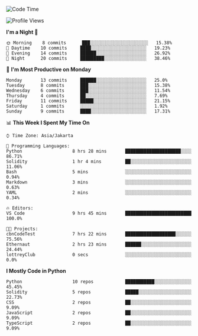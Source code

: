 <!--START_SECTION:waka-->
![Code Time](http://img.shields.io/badge/Code%20Time-1%2C352%20hrs%2018%20mins-blue)

![Profile Views](http://img.shields.io/badge/Profile%20Views-0-blue)

**I'm a Night 🦉** 

```text
🌞 Morning    8 commits      ███░░░░░░░░░░░░░░░░░░░░░░   15.38% 
🌆 Daytime    10 commits     ████░░░░░░░░░░░░░░░░░░░░░   19.23% 
🌃 Evening    14 commits     ██████░░░░░░░░░░░░░░░░░░░   26.92% 
🌙 Night      20 commits     █████████░░░░░░░░░░░░░░░░   38.46%

```
📅 **I'm Most Productive on Monday** 

```text
Monday       13 commits     ██████░░░░░░░░░░░░░░░░░░░   25.0% 
Tuesday      8 commits      ███░░░░░░░░░░░░░░░░░░░░░░   15.38% 
Wednesday    6 commits      ███░░░░░░░░░░░░░░░░░░░░░░   11.54% 
Thursday     4 commits      ██░░░░░░░░░░░░░░░░░░░░░░░   7.69% 
Friday       11 commits     █████░░░░░░░░░░░░░░░░░░░░   21.15% 
Saturday     1 commits      ░░░░░░░░░░░░░░░░░░░░░░░░░   1.92% 
Sunday       9 commits      ████░░░░░░░░░░░░░░░░░░░░░   17.31%

```


📊 **This Week I Spent My Time On** 

```text
⌚︎ Time Zone: Asia/Jakarta

💬 Programming Languages: 
Python                   8 hrs 28 mins       █████████████████████░░░░   86.71% 
Solidity                 1 hr 4 mins         ██░░░░░░░░░░░░░░░░░░░░░░░   11.06% 
Bash                     5 mins              ░░░░░░░░░░░░░░░░░░░░░░░░░   0.94% 
Markdown                 3 mins              ░░░░░░░░░░░░░░░░░░░░░░░░░   0.63% 
YAML                     2 mins              ░░░░░░░░░░░░░░░░░░░░░░░░░   0.34%

🔥 Editors: 
VS Code                  9 hrs 45 mins       █████████████████████████   100.0%

🐱‍💻 Projects: 
cbnCodeTest              7 hrs 22 mins       ███████████████████░░░░░░   75.56% 
Ethernaut                2 hrs 23 mins       ██████░░░░░░░░░░░░░░░░░░░   24.44% 
lottreyClub              0 secs              ░░░░░░░░░░░░░░░░░░░░░░░░░   0.0%

```

**I Mostly Code in Python** 

```text
Python                   10 repos            ███████████░░░░░░░░░░░░░░   45.45% 
Solidity                 5 repos             █████░░░░░░░░░░░░░░░░░░░░   22.73% 
CSS                      2 repos             ██░░░░░░░░░░░░░░░░░░░░░░░   9.09% 
JavaScript               2 repos             ██░░░░░░░░░░░░░░░░░░░░░░░   9.09% 
TypeScript               2 repos             ██░░░░░░░░░░░░░░░░░░░░░░░   9.09%

```



<!--END_SECTION:waka-->
